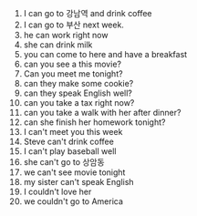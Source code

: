1. I can go to 강남역 and drink coffee
2. I can go to 부산 next week.
3. he can work right now
4. she can drink milk
5. you can come to here and have a breakfast
6. can you see a this movie?
7. Can you meet me tonight?
8. can they make some cookie?
9. can they speak English well?
10. can you take a tax right now?
11. can you take a walk with her after dinner?
12. can she finish her homework tonight?
13. I can't meet you this week
14. Steve can't drink coffee
15. I can't play baseball well
16. she can't go to 상암동
17. we can't see movie tonight
18. my sister can't speak English
19. I couldn't love her
20. we couldn't go to America
